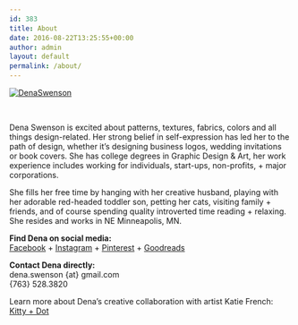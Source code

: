 ```yaml
---
id: 383
title: About
date: 2016-08-22T13:25:55+00:00
author: admin
layout: default
permalink: /about/
---
```

<div id='gallery-13' class='gallery galleryid-383 gallery-columns-1 gallery-size-full'>
  <dl class='gallery-item'>
    <dt class='gallery-icon landscape'>
      <a href='/marendena-4-edited-72/'><img width="1277" height="850" src="/wp-content/uploads/2011/03/MarenDena-4-edited-72.jpg" class="attachment-full size-full" alt="DenaSwenson" srcset="/wp-content/uploads/2011/03/MarenDena-4-edited-72.jpg 1277w, /wp-content/uploads/2011/03/MarenDena-4-edited-72-300x200.jpg 300w, /wp-content/uploads/2011/03/MarenDena-4-edited-72-768x511.jpg 768w, /wp-content/uploads/2011/03/MarenDena-4-edited-72-1024x682.jpg 1024w, /wp-content/uploads/2011/03/MarenDena-4-edited-72-451x300.jpg 451w" sizes="(max-width: 1277px) 100vw, 1277px" /></a>
    </dt>
  </dl>

  <br style="clear: both" />
</div>

Dena Swenson is excited about patterns, textures, fabrics, colors and all things design-related. Her strong belief in self-expression has led her to the path of design, whether it&#8217;s designing business logos, wedding invitations or book covers. She has college degrees in Graphic Design & Art, her work experience includes working for individuals, start-ups, non-profits, + major corporations.

She fills her free time by hanging with her creative husband, playing with her adorable red-headed toddler son, petting her cats, visiting family + friends, and of course spending quality introverted time reading + relaxing. She resides and works in NE Minneapolis, MN.

**Find Dena on social media:**  
[Facebook](https://www.facebook.com/denaswensondesign) + [Instagram](https://www.instagram.com/denaswenson/) + [Pinterest](http://www.pinterest.com/denaswenson) + [Goodreads](https://www.goodreads.com/user/show/9587778-dena)

**Contact Dena directly:**  
dena.swenson {at} gmail.com  
{763} 528.3820

Learn more about Dena&#8217;s creative collaboration with artist Katie French:  
[Kitty + Dot](/personal/kitty-dot/)
